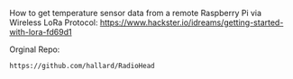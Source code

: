 How to get temperature sensor data from a remote Raspberry Pi via Wireless LoRa Protocol:
https://www.hackster.io/idreams/getting-started-with-lora-fd69d1

Orginal Repo:
```
https://github.com/hallard/RadioHead
```


